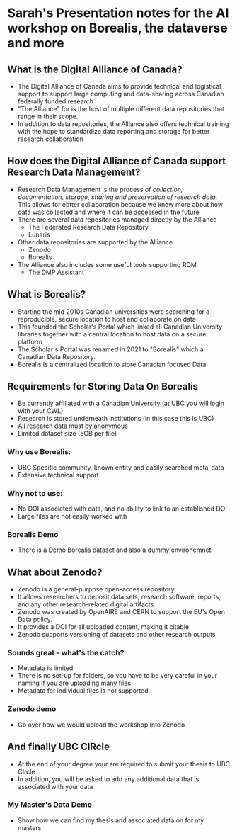 # Sarah's Presentation notes for the AI workshop on Borealis, the dataverse and more

## What is the Digital Alliance of Canada?

-   The Digital Alliance of Canada aims to provide technical and logistical support to support large computing and data-sharing across Canadian federally funded research
-   "The Alliance" for is the host of multiple different data repositories that range in their scope.
-   In addition to data repositories, the Alliance also offers technical training with the hope to standardize data reporting and storage for better research collaboration

## How does the Digital Alliance of Canada support Research Data Management?

-   Research Data Management is the process of *collection, documentation, storage, sharing and preservation of research data.* This allows for ebtter collaboration because we know more about how data was collected and where it can be accessed in the future
-   There are several data repositories managed directly by the Alliance
    -   The Federated Research Data Repository
    -   Lunaris
-   Other data repositories are supported by the Alliance
    -   Zenodo
    -   Borealis
-   The Alliance also includes some useful tools supporting RDM
    -   The DMP Assistant

## What is Borealis?

-   Starting the mid 2010s Canadian universities were searching for a reproducible, secure location to host and collaborate on data
-   This founded the Scholar's Portal which linked all Canadian University libraries together with a central location to host data on a secure platform
-   The Scholar's Portal was renamed in 2021 to "Borealis" which a Canadian Data Repository.
-   Borealis is a centralized location to store Canadian focused Data

## Requirements for Storing Data On Borealis
-   Be currently affiliated with a Canadian University (at UBC you will login with your CWL)
-   Research is stored underneath institutions (in this case this is UBC)
-   All research data must by anonymous 
-   Limited dataset size (5GB per file)

### Why use Borealis: 
-   UBC Specific community, known entity and easily searched meta-data 
-   Extensive technical support 
### Why not to use:
-   No DOI associated with data, and no ability to link to an established DOI 
-   Large files are not easily worked with 

### Borealis Demo
- There is a Demo Borealis dataset and also a dummy environemnet 

## What about Zenodo? 
-   Zenodo is a general-purpose open-access repository.
-   It allows researchers to deposit data sets, research software, reports, and any other research-related digital artifacts.
-   Zenodo was created by OpenAIRE and CERN to support the EU's Open Data policy.
-   It provides a DOI for all uploaded content, making it citable.
-   Zenodo supports versioning of datasets and other research outputs

### Sounds great - what's the catch? 
-   Metadata is limited 
-   There is no set-up for folders, so you have to be very careful in your naming if you are uploading many files 
-   Metadata for individual files is not supported

### Zenodo demo 
- Go over how we would upload the workshop into Zenodo 


## And finally UBC CIRcle 
-   At the end of your degree your are required to submit your thesis to UBC CIrcle 
-   In addition, you will be asked to add any additional data that is associated with your data 

### My Master's Data Demo
-   Show how we can find my thesis and associated data on for my masters. 


